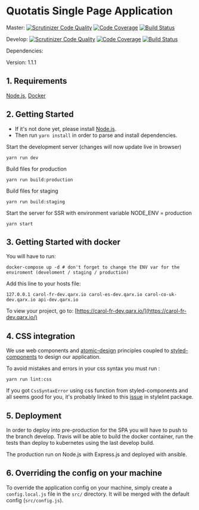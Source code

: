 # Quotatis Single Page Application
Master: [![Scrutinizer Code Quality](https://scrutinizer-ci.com/g/Quotatis/carol/badges/quality-score.png?b=master&s=222575eb53a871d4c978a53173ea8ea59d97fc38)](https://scrutinizer-ci.com/g/Quotatis/carol/?branch=master) [![Code Coverage](https://scrutinizer-ci.com/g/Quotatis/carol/badges/coverage.png?b=master&s=2566a0a0516e5557828471b90a9d9d0fc82b109e)](https://scrutinizer-ci.com/g/Quotatis/carol/?branch=master) [![Build Status](https://travis-ci.com/Quotatis/carol.svg?token=n1DpETbfhCpoPtcwMaSP&branch=master)](https://travis-ci.com/Quotatis/carol/)

Develop: [![Scrutinizer Code Quality](https://scrutinizer-ci.com/g/Quotatis/carol/badges/quality-score.png?b=develop&s=222575eb53a871d4c978a53173ea8ea59d97fc38)](https://scrutinizer-ci.com/g/Quotatis/carol/?branch=develop) [![Code Coverage](https://scrutinizer-ci.com/g/Quotatis/carol/badges/coverage.png?b=develop&s=2566a0a0516e5557828471b90a9d9d0fc82b109e)](https://scrutinizer-ci.com/g/Quotatis/carol/?branch=develop) [![Build Status](https://travis-ci.com/Quotatis/carol.svg?token=n1DpETbfhCpoPtcwMaSP&branch=develop)](https://travis-ci.com/Quotatis/carol/)

Dependencies: 

Version: 1.1.1

## 1. Requirements
[Node.js](https://nodejs.org/), [Docker](https://docker.io)

## 2. Getting Started

* If it's not done yet, please install [Node.js](http://nodejs.org/). 
* Then run `yarn install` in order to parse and install dependencies.

Start the development server (changes will now update live in browser)
```
yarn run dev
```

Build files for production
```
yarn run build:production
```

Build files for staging
```
yarn run build:staging
```

Start the server for SSR with environment variable NODE_ENV = production
```
yarn start
```

## 3. Getting Started with docker

You will have to run:
```
docker-compose up -d # don't forget to change the ENV var for the enviroment (develoment / staging / production)
```

Add this line to your hosts file:
```
127.0.0.1 carol-fr-dev.qarx.io carol-es-dev.qarx.io carol-co-uk-dev.qarx.io api-dev.qarx.io
```

To view your project, go to: [https://carol-fr-dev.qarx.io/](https://carol-fr-dev.qarx.io/)

## 4. CSS integration

We use web components and [atomic-design](http://bradfrost.com/blog/post/atomic-web-design/) principles coupled to [styled-components](https://github.com/styled-components/styled-components) to design our application.

To avoid mistakes and errors in your css syntax you must run :
```
yarn run lint:css
```
 
If you got `CssSyntaxError` using css function from styled-components and all seems good for you, it's probably linked to this [issue](https://github.com/styled-components/stylelint-processor-styled-components/issues/6) in stylelint package.   

## 5. Deployment

In order to deploy into pre-production for the SPA you will have to push to the branch develop.
Travis will be able to build the docker container, run the tests than deploy to kubernetes using the last develop build.

The production run on Node.js with Express.js and deployed with ansible.

## 6. Overriding the config on your machine

To override the application config on your machine, simply create a `config.local.js` file 
in the `src/` directory. It will be merged with the default config (`src/config.js`).
